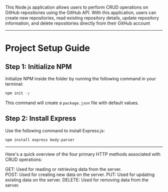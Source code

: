 This Node.js application allows users to perform CRUD operations on GitHub repositories using the GitHub API. With this application, users can create new repositories, read existing repository details, update repository information, and delete repositories directly from their GitHub account

---

# Project Setup Guide

## Step 1: Initialize NPM

Initialize NPM inside the folder by running the following command in your terminal:

```bash
npm init -y
```

This command will create a `package.json` file with default values.

## Step 2: Install Express

Use the following command to install Express.js:

```bash
npm install express body-parser
```

---



Here's a quick overview of the four primary HTTP methods associated with CRUD operations:

GET: Used for reading or retrieving data from the server.<br>
POST: Used for creating new data on the server.
PUT: Used for updating existing data on the server.
DELETE: Used for removing data from the server.


